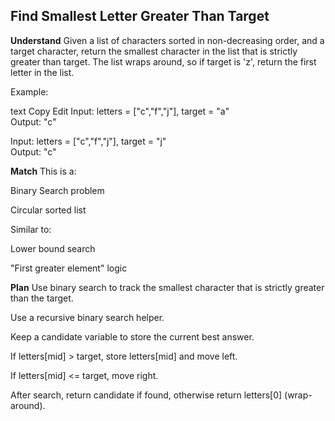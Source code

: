 ## Find Smallest Letter Greater Than Target
**Understand**
Given a list of characters sorted in non-decreasing order, and a target character, return the smallest character in the list that is strictly greater than target.
The list wraps around, so if target is 'z', return the first letter in the list.

Example:

text
Copy
Edit
Input: letters = ["c","f","j"], target = "a"  
Output: "c"

Input: letters = ["c","f","j"], target = "j"  
Output: "c"

**Match**
This is a:

Binary Search problem

Circular sorted list

Similar to:

Lower bound search

"First greater element" logic

**Plan**
Use binary search to track the smallest character that is strictly greater than the target.

Use a recursive binary search helper.

Keep a candidate variable to store the current best answer.

If letters[mid] > target, store letters[mid] and move left.

If letters[mid] <= target, move right.

After search, return candidate if found, otherwise return letters[0] (wrap-around).